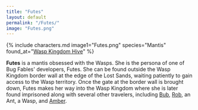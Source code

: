 ```yaml
---
title: "Futes"
layout: default
permalink: "/Futes/"
image: "Futes.png"
---
```

{% include characters.md image1="Futes.png" species="Mantis" found_at="[Wasp Kingdom Hive](/Wasp_Kingdom_Hive)" %}

**Futes** is a mantis obsessed with the Wasps. She is the persona of one of Bug Fables' developers, Futes. She can be found outside the Wasp Kingdom border wall at the edge of the Lost Sands, waiting patiently to gain access to the Wasp territory. Once the gate at the border wall is brought down, Futes makes her way into the Wasp Kingdom where she is later found imprisoned along with several other travelers, including [Bub](/Bub), [Rob](/Rob), an Ant, a Wasp, and [Amber](/Amber).